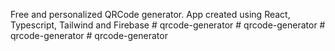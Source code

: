 Free and personalized QRCode generator. App created using React, Typescript, Tailwind and Firebase
#   q r c o d e - g e n e r a t o r  
 #   q r c o d e - g e n e r a t o r  
 #   q r c o d e - g e n e r a t o r  
 #   q r c o d e - g e n e r a t o r  
 